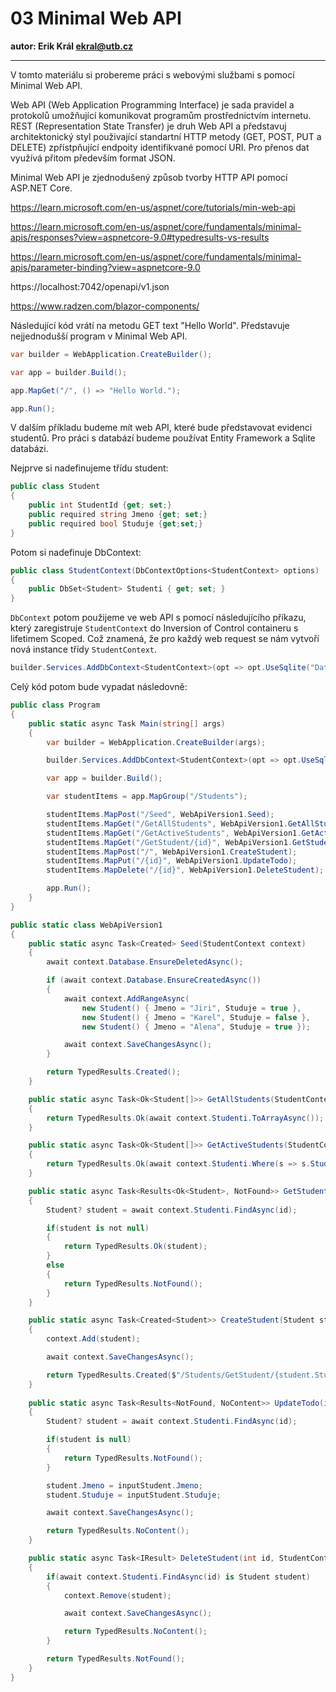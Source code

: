 # 03 Minimal Web API

**autor: Erik Král ekral@utb.cz**

---

V tomto materiálu si probereme práci s webovými službami s pomocí Minimal Web API.

Web API (Web Application Programming Interface) je sada pravidel a protokolů umožňující komunikovat programům prostřednictvím internetu. REST (Representation State Transfer) je druh Web API a představuj architektonický styl použivající standartní HTTP metody (GET, POST, PUT a DELETE) zpřístpňující endpoity identifikvané pomocí URI. Pro přenos dat využívá přitom především format JSON.

Minimal Web API je zjednodušený způsob tvorby HTTP API pomocí ASP.NET Core.

https://learn.microsoft.com/en-us/aspnet/core/tutorials/min-web-api

https://learn.microsoft.com/en-us/aspnet/core/fundamentals/minimal-apis/responses?view=aspnetcore-9.0#typedresults-vs-results

https://learn.microsoft.com/en-us/aspnet/core/fundamentals/minimal-apis/parameter-binding?view=aspnetcore-9.0

https://localhost:7042/openapi/v1.json

https://www.radzen.com/blazor-components/

Následující kód vrátí na metodu GET text "Hello World". Představuje nejjednodušší program v Minimal Web API.

```csharp
var builder = WebApplication.CreateBuilder();

var app = builder.Build();

app.MapGet("/", () => "Hello World.");

app.Run();
```

V dalším příkladu budeme mít web API, které bude představovat evidenci studentů. Pro práci s databází budeme používat Entity Framework a Sqlite databázi.

Nejprve si nadefinujeme třídu student:

```csharp
public class Student
{
    public int StudentId {get; set;}
    public required string Jmeno {get; set;}
    public required bool Studuje {get;set;}
}
```

Potom si nadefinuje DbContext:

```csharp
public class StudentContext(DbContextOptions<StudentContext> options) : DbContext(options)
{
    public DbSet<Student> Studenti { get; set; }
}
```

`DbContext` potom použijeme ve web API s pomocí následujícího příkazu, který zaregistruje `StudentContext` do Inversion of Control containeru s lifetimem Scoped. Což znamená, že pro každý web request se nám vytvoří nová instance třídy `StudentContext`.

```csharp
builder.Services.AddDbContext<StudentContext>(opt => opt.UseSqlite("DataSource=studenti.db"));
```

Celý kód potom bude vypadat následovně:

```csharp
public class Program
{
    public static async Task Main(string[] args)
    {
        var builder = WebApplication.CreateBuilder(args);

        builder.Services.AddDbContext<StudentContext>(opt => opt.UseSqlite("DataSource=studenti.db"));

        var app = builder.Build();

        var studentItems = app.MapGroup("/Students");

        studentItems.MapPost("/Seed", WebApiVersion1.Seed);
        studentItems.MapGet("/GetAllStudents", WebApiVersion1.GetAllStudents);
        studentItems.MapGet("/GetActiveStudents", WebApiVersion1.GetActiveStudents);
        studentItems.MapGet("/GetStudent/{id}", WebApiVersion1.GetStudent);
        studentItems.MapPost("/", WebApiVersion1.CreateStudent);
        studentItems.MapPut("/{id}", WebApiVersion1.UpdateTodo);
        studentItems.MapDelete("/{id}", WebApiVersion1.DeleteStudent);

        app.Run();
    }
}

public static class WebApiVersion1
{
    public static async Task<Created> Seed(StudentContext context)
    {
        await context.Database.EnsureDeletedAsync();

        if (await context.Database.EnsureCreatedAsync())
        {
            await context.AddRangeAsync(
                new Student() { Jmeno = "Jiri", Studuje = true },
                new Student() { Jmeno = "Karel", Studuje = false },
                new Student() { Jmeno = "Alena", Studuje = true });

            await context.SaveChangesAsync();
        }

        return TypedResults.Created();
    }

    public static async Task<Ok<Student[]>> GetAllStudents(StudentContext context)
    {
        return TypedResults.Ok(await context.Studenti.ToArrayAsync());
    }

    public static async Task<Ok<Student[]>> GetActiveStudents(StudentContext context)
    {
        return TypedResults.Ok(await context.Studenti.Where(s => s.Studuje).ToArrayAsync());
    }

    public static async Task<Results<Ok<Student>, NotFound>> GetStudent(int id, StudentContext context)
    {
        Student? student = await context.Studenti.FindAsync(id);

        if(student is not null)
        {
            return TypedResults.Ok(student);
        }
        else
        {
            return TypedResults.NotFound();
        }
    }

    public static async Task<Created<Student>> CreateStudent(Student student, StudentContext context)
    {
        context.Add(student);

        await context.SaveChangesAsync();

        return TypedResults.Created($"/Students/GetStudent/{student.StudentId}", student);
    }
    
    public static async Task<Results<NotFound, NoContent>> UpdateTodo(int id, Student inputStudent, StudentContext context)
    {
        Student? student = await context.Studenti.FindAsync(id);

        if(student is null)
        {
            return TypedResults.NotFound();
        }

        student.Jmeno = inputStudent.Jmeno;
        student.Studuje = inputStudent.Studuje;

        await context.SaveChangesAsync();

        return TypedResults.NoContent();
    }

    public static async Task<IResult> DeleteStudent(int id, StudentContext context)
    {
        if(await context.Studenti.FindAsync(id) is Student student)
        {
            context.Remove(student);

            await context.SaveChangesAsync();

            return TypedResults.NoContent();
        }

        return TypedResults.NotFound();
    }
}
```
